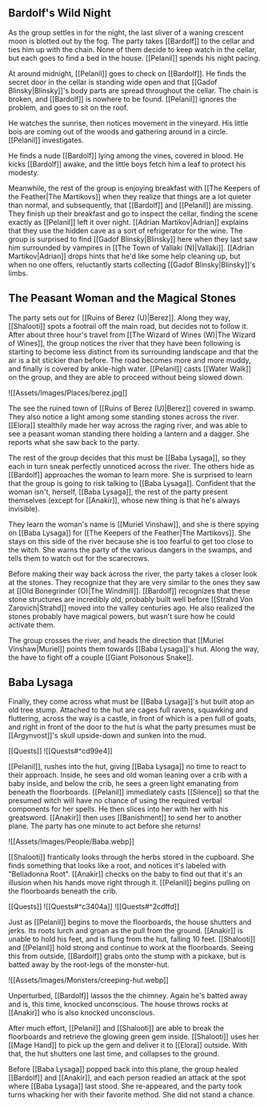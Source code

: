 ## Bardolf's Wild Night
As the group settles in for the night, the last sliver of a waning crescent moon is blotted out by the fog. The party takes [[Bardolf]] to the cellar and ties him up with the chain. None of them decide to keep watch in the cellar, but each goes to find a bed in the house. [[Pelanil]] spends his night pacing.

At around midnight, [[Pelanil]] goes to check on [[Bardolf]]. He finds the secret door in the cellar is standing wide open and that [[Gadof Blinsky|Blinsky]]'s body parts are spread throughout the cellar. The chain is broken, and [[Bardolf]] is nowhere to be found. [[Pelanil]] ignores the problem, and goes to sit on the roof.

He watches the sunrise, then notices movement in the vineyard. His little bois are coming out of the woods and gathering around in a circle. [[Pelanil]] investigates.

He finds a nude [[Bardolf]] lying among the vines, covered in blood. He kicks [[Bardolf]] awake, and the little boys fetch him a leaf to protect his modesty.

Meanwhile, the rest of the group is enjoying breakfast with [[The Keepers of the Feather|The Martikovs]] when they realize that things are a lot quieter than normal, and subsequently, that [[Bardolf]] and [[Pelanil]] are missing. They finish up their breakfast and go to inspect the cellar, finding the scene exactly as [[Pelanil]] left it over night. [[Adrian Martikov|Adrian]] explains that they use the hidden cave as a sort of refrigerator for the wine. The group is surprised to find [[Gadof Blinsky|Blinsky]] here when they last saw him surrounded by vampires in [[The Town of Vallaki (N)|Vallaki]]. [[Adrian Martikov|Adrian]] drops hints that he'd like some help cleaning up, but when no one offers, reluctantly starts collecting [[Gadof Blinsky|Blinsky]]'s limbs.
## The Peasant Woman and the Magical Stones
The party sets out for [[Ruins of Berez (U)|Berez]]. Along they way, [[Shalooti]] spots a footrail off the main road, but decides not to follow it. After about three hour's travel from [[The Wizard of Wines (W)|The Wizard of Wines]], the group notices the river that they have been following is starting to become less distinct from its surrounding landscape and that the air is a bit stickier than before. The road becomes more and more muddy, and finally is covered by ankle-high water. [[Pelanil]] casts [[Water Walk]] on the group, and they are able to proceed without being slowed down.

![[Assets/Images/Places/berez.jpg]]

The see the ruined town of [[Ruins of Berez (U)|Berez]] covered in swamp. They also notice a light among some standing stones across the river. [[Elora]] stealthily made her way across the raging river, and was able to see a peasant woman standing there holding a lantern and a dagger. She reports what she saw back to the party.

The rest of the group decides that this must be [[Baba Lysaga]], so they each in turn sneak perfectly unnoticed across the river. The others hide as [[Bardolf]] approaches the woman to learn more. She is surprised to learn that the group is going to risk talking to [[Baba Lysaga]]. Confident that the woman isn't, herself, [[Baba Lysaga]], the rest of the party present themselves (except for [[Anakir]], whose new thing is that he's always invisible).

They learn the woman's name is [[Muriel Vinshaw]], and she is there spying on [[Baba Lysaga]] for [[The Keepers of the Feather|The Martikovs]]. She stays on this side of the river because she is too fearful to get too close to the witch. She warns the party of the various dangers in the swamps, and tells them to watch out for the scarecrows.

Before making their way back across the river, the party takes a closer look at the stones. They recognize that they are very similar to the ones they saw at [[Old Bonegrinder (O)|The Windmill]]. [[Bardolf]] recognizes that these stone structures are incredibly old, probably built well before [[Strahd Von Zarovich|Strahd]] moved into the valley centuries ago. He also realized the stones probably have magical powers, but wasn't sure how he could activate them.

The group crosses the river, and heads the direction that [[Muriel Vinshaw|Muriel]] points them towards [[Baba Lysaga]]'s hut. Along the way, the have to fight off a couple [[Giant Poisonous Snake]].
## Baba Lysaga
Finally, they come across what must be [[Baba Lysaga]]'s hut built atop an old tree stump. Attached to the hut are cages full ravens, squawking and fluttering, across the way is a castle, in front of which is a pen full of goats, and right in front of the door to the hut is what the party presumes must be [[Argynvost]]'s skull upside-down and sunken into the mud.

[[Quests]]
![[Quests#^cd99e4]]

[[Pelanil]], rushes into the hut, giving [[Baba Lysaga]] no time to react to their approach. Inside, he sees and old woman leaning over a crib with a baby inside, and below the crib, he sees a green light emanating from beneath the floorboards. [[Pelanil]] immediately casts [[Silence]] so that the presumed witch will have no chance of using the required verbal components for her spells. He then slices into her with her with his greatsword. [[Anakir]] then uses [[Banishment]] to send her to another plane. The party has one minute to act before she returns!

![[Assets/Images/People/Baba.webp]]

[[Shalooti]] frantically looks through the herbs stored in the cupboard. She finds something that looks like a root, and notices it's labeled with "Belladonna Root". [[Anakir]] checks on the baby to find out that it's an illusion when his hands move right through it. [[Pelanil]] begins pulling on the floorboards beneath the crib.

[[Quests]]
![[Quests#^c3404a]]
![[Quests#^2cdffd]]

Just as [[Pelanil]] begins to move the floorboards, the house shutters and jerks. Its roots lurch and groan as the pull from the ground. [[Anakir]] is unable to hold his feet, and is flung from the hut, falling 10 feet. [[Shalooti]] and [[Pelanil]] hold strong and continue to work at the floorboards. Seeing this from outside, [[Bardolf]] grabs onto the stump with a pickaxe, but is batted away by the root-legs of the monster-hut.

![[Assets/Images/Monsters/creeping-hut.webp]]

Unperturbed, [[Bardolf]] lassos the the chimney. Again he's batted away and is, this time, knocked unconscious. The house throws rocks at [[Anakir]] who is also knocked unconscious.

After much effort, [[Pelanil]] and [[Shalooti]] are able to break the floorboards and retrieve the glowing green gem inside. [[Shalooti]] uses her [[Mage Hand]] to pick up the gem and deliver it to [[Elora]] outside. With that, the hut shutters one last time, and collapses to the ground.

Before [[Baba Lysaga]] popped back into this plane, the group healed [[Bardolf]] and [[Anakir]], and each person readied an attack at the spot where [[Baba Lysaga]] last stood. She re-appeared, and the party took turns whacking her with their favorite method. She did not stand a chance.
